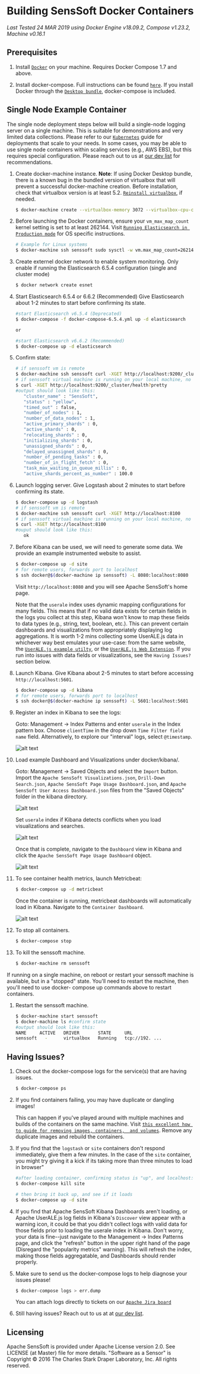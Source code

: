 Building SensSoft Docker Containers
===================================
*Last Tested 24 MAR 2019 using Docker Engine v18.09.2, Compose v1.23.2, Machine v0.16.1*

Prerequisites
-------------

1. Install [``Docker``](http://docker.com) on your machine. Requires Docker Compose 1.7 and above.

1. Install docker-compose. Full instructions can be found [``here``](https://docs.docker.com/compose/install/). 
   If you install Docker through the [``Desktop bundle``](https://www.docker.com/products/docker-desktop), docker-compose is included.
   
Single Node Example Container
-----------------------------

The single node deployment steps below will build a single-node logging server on a single
machine. This is suitable for demonstrations and very limited data collections. Please 
refer to our [``Kubernetes``](https://github.com/apache/incubator-senssoft/tree/master/kubernetes) guide for deployments that scale to your needs. In some cases, 
you may be able to use single node containers within scaling services (e.g., AWS EBS), but this 
requires special configuration. Please reach out to us at [our dev list](mailto:dev@senssoft.incubator.apache.org) for recommendations.

1. Create docker-machine instance. 
   **Note**: If using Docker Desktop bundle, there is a known bug in 
   the bundled version of virtualbox that will prevent a successful docker-machine creation.
   Before installation, check that virtualbox version is at least 5.2. [``Reinstall virtualbox``](https://www.virtualbox.org/wiki/Downloads), if needed.
   
   ```bash
   $ docker-machine create --virtualbox-memory 3072 --virtualbox-cpu-count 2 senssoft
   ```
    
1. Before launching the Docker containers, ensure your ``vm_max_map_count``
   kernel setting is set to at least 262144.
   Visit [``Running Elasticsearch in Production mode``](https://www.elastic.co/guide/en/elasticsearch/reference/5.5/docker.html#docker-cli-run-prod-mode) for OS specific instructions.

   ```bash
   # Example for Linux systems
   $ docker-machine ssh senssoft sudo sysctl -w vm.max_map_count=262144
   ```

1. Create externel docker network to enable system monitoring. Only enable if running 
   the Elasticsearch 6.5.4 configuration (single and cluster mode)
   
   ```bash
   $ docker network create esnet
   ```

1. Start Elasticsearch 6.5.4 or 6.6.2 (Recommended) Give Elasticsearch about 1-2 minutes to start before confirming its state.
   
   ```bash
   #start Elasticsearch v6.5.4 (Deprecated)
   $ docker-compose -f docker-compose-6.5.4.yml up -d elasticsearch
   
   or
   
   #start Elasticsearch v6.6.2 (Recommended)
   $ docker-compose up -d elasticsearch
   ```

1. Confirm state:
   ```bash
   # if senssoft vm is remote
   $ docker-machine ssh senssoft curl -XGET http://localhost:9200/_cluster/health?pretty
   # if senssoft virtual machine is running on your local machine, no need for ssh, instead:
   $ curl -XGET http://localhost:9200/_cluster/health?pretty
   #output should look like this:
      "cluster_name" : "SensSoft",
      "status" : "yellow",
      "timed_out" : false,
      "number_of_nodes" : 1,
      "number_of_data_nodes" : 1,
      "active_primary_shards" : 0,
      "active_shards" : 0,
      "relocating_shards" : 0,
      "initializing_shards" : 0,
      "unassigned_shards" : 0,
      "delayed_unassigned_shards" : 0,
      "number_of_pending_tasks" : 0,
      "number_of_in_flight_fetch" : 0,
      "task_max_waiting_in_queue_millis" : 0,
      "active_shards_percent_as_number" : 100.0
   ```
 
1. Launch logging server. Give Logstash about 2 minutes to start before confirming 
   its state.
  
   ```bash
   $ docker-compose up -d logstash
   # if senssoft vm is remote
   $ docker-machine ssh senssoft curl -XGET http://localhost:8100
   # if senssoft virtual machine is running on your local machine, no need for ssh, instead:
   $ curl -XGET http://localhost:8100
   #ouput should look like this:
      ok
   ```
   
1. Before Kibana can be used, we will need to generate some data. We provide an example instrumented website to assist. 
   
   ```bash
   $ docker-compose up -d site
   # for remote users, forwards port to localhost
   $ ssh docker@$(docker-machine ip senssoft) -L 8080:localhost:8080
   ```
   
   Visit `http://localhost:8080` and you will see Apache SensSoft's home page.
   
   Note that the `userale` index uses dynamic mapping configurations for many fields. This means that if no valid data exists for 
   certain fields in the logs you collect at this step, Kibana won't know to map these fields to data types (e.g., string, text, 
   boolean, etc.). This can prevent certain dashboards and visualizations from appropriately displaying log aggregations. It is worth 
   1-2 mins collecting some UserALE.js data in whichever way best emulates your use-case: from the same website, the [``UserALE.js example utilty``](https://github.com/apache/incubator-senssoft-useralejs/tree/SENSSOFT-192/example), or the [``UserALE.js Web Extension``](https://github.com/apache/incubator-senssoft-useralejs/tree/SENSSOFT-192/src/UserALEWebExtension). If you run into issues with data fields or visualizations, see the `Having Issues?` section below.

1. Launch Kibana. Give Kibana about 2-5 minutes to start before accessing
   `http://localhost:5601`. 
   
   ```bash
   $ docker-compose up -d kibana
   # for remote users, forwards port to localhost
   $ ssh docker@$(docker-machine ip senssoft) -L 5601:localhost:5601
   ```

1. Register an index in Kibana to see the logs:

   Goto: Management -> Index Patterns and enter `userale` in the Index pattern box.
   Choose `clientTime` in the drop down `Time Filter field name` field. Alternatively, to explore our "interval" logs, select `@timestamp`.
  
   ![alt text][configure_index]
   
1. Load example Dashboard and Visualizations under docker/kibana/.

   Goto: Management -> Saved Objects and select the `Import` button. Import the
   `Apache SensSoft Visualizations.json`, `Drill-Down Search.json`, `Apache SensSoft Page Usage Dashboard.json`, and `Apache SensSoft User Access Dashboard.json` files from the "Saved Objects" folder in the kibana directory.

   ![alt text][management]

   Set `userale` index if Kibana detects conflicts when you load visualizations and searches. 
   
   ![alt text][viz_import]
   
   Once that is complete, navigate to the `Dashboard` view in Kibana and click the
   `Apache SensSoft Page Usage Dashboard` object. 

   ![alt text][dashboard]
   
1. To see container health metrics, launch Metricbeat:

   ```bash
   $ docker-compose up -d metricbeat
   ```
   
   Once the container is running, metricbeat dashboards will automatically load in Kibana. Navigate to the `Container Dashboard`.
   
   ![alt text][metrics]
   
1. To stop all containers.
    ```bash
    $ docker-compose stop
    ```
    
 1. To kill the senssoft machine.
    ```bash
    $ docker-machine rm senssoft
    ```
    
If running on a single machine, on reboot or restart your senssoft machine is available, but 
in a "stopped" state. You'll need to restart the machine, then you'll need to use docker-
compose up commands above to restart containers.

 1. Restart the senssoft machine.
    ```bash
    $ docker-machine start senssoft
    $ docker-machine ls #confirm state
    #output should look like this:
    NAME     ACTIVE   DRIVER       STATE     URL                       SWARM   DOCKER     ERRORS
    senssoft   -      virtualbox   Running   tcp://192. ...                    v18.09.3   
    ```

Having Issues?
--------------
1. Check out the docker-compose logs for the service(s) that are having issues.

   ```bash
   $ docker-compose ps 
   ```

1. If you find containers failing, you may have duplicate or dangling images! 
   
   This can happen if you've played around with multiple machines and builds of the containers 
   on the same machine. Visit [``this excellent how to guide for removing images, containers, 
   and volumes``](https://www.digitalocean.com/community/tutorials/how-to-remove-docker-images-containers-and-volumes). Remove any duplicate images and rebuild the containers.
   
1. If you find that the `logstash` or `site` containers don't respond immediately, give them a few minutes. 
   In the case of the `site` container, you might try giving it a kick if its taking more than three minutes to load in browser"

   ```bash
   #after loading container, confirming status is "up", and localhost:8080 still isn't loading, bring the container down
   $ docker-compose kill site
   
   # then bring it back up, and see if it loads
   $ docker-compose up -d site
   ```
   
1. If you find that Apache SensSoft Kibana Dashboards aren't loading, or Apache UserALE.js log fields in Kibana's `Discover` view
   appear with a warning icon, it could be that you didn't collect logs with valid data for those fields prior to loading the userale 
   index in Kibana. Don't worry, your data is fine--just navigate to the Management -> Index Patterns page, and click the "refresh" button in the upper right hand of the page (Disregard the "popularity metrics" warning). This will refresh the index, making those 
   fields aggregatable, and Dashboards should render properly.

1. Make sure to send us the docker-compose logs to help diagnose your issues please!

   ```bash
   $ docker-compose logs > err.dump 
   ```
   
    You can attach logs directly to tickets on our [``Apache Jira board``](https://issues.apache.org/jira/issues/?jql=project+%3D+SENSSOFT+AND+component+%3D+builds)
   
1. Still having issues? Reach out to us at at [our dev list](mailto:dev@senssoft.incubator.apache.org).

[configure_index]: ./docs/images/configure_index.png "Configure Kibana index"
[confirmation]: ./docs/images/confirmation.png "Confirm index pattern conflicts"
[dashboard]: ./docs/images/dashboard.png "Apache Senssoft Page Usage Dashboard"
[management]: ./docs/images/management.png "Kibana management console"
[metrics]: ./docs/images/DockerBeats_Dashboard.png "Metricbeat Dashboard"
[viz_import]: ./docs/images/viz_import.png "Visualization Import Configuration"

Licensing
--------------

Apache SensSoft is provided under Apache License version 2.0. See LICENSE (at Master) file for more 
details. "Software as a Sensor" is Copyright © 2016 The Charles Stark Draper Laboratory, Inc. All rights reserved.
